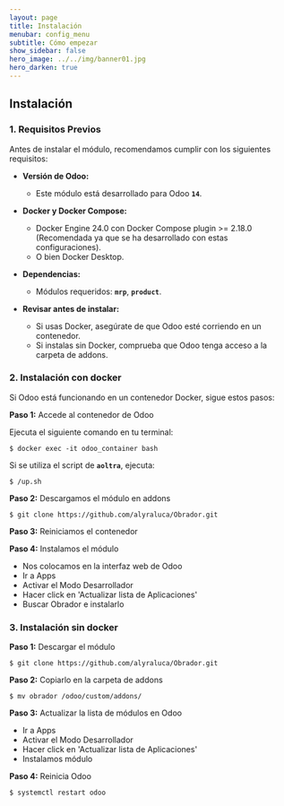 ```yaml
---
layout: page
title: Instalación
menubar: config_menu
subtitle: Cómo empezar
show_sidebar: false
hero_image: ../../img/banner01.jpg 
hero_darken: true
---
```

## **Instalación**

### **1. Requisitos Previos**  

Antes de instalar el módulo, recomendamos cumplir con los siguientes requisitos: 

- **Versión de Odoo:** 
    - Este módulo está desarrollado para Odoo **`14`**.

- **Docker y Docker Compose:** 
    - Docker Engine 24.0 con Docker Compose plugin >= 2.18.0 (Recomendada ya que se ha desarrollado con estas configuraciones). 
    - O bien Docker Desktop.
  
- **Dependencias:**  
    - Módulos requeridos: **`mrp`**, **`product`**.
  
- **Revisar antes de instalar:**
    - Si usas Docker, asegúrate de que Odoo esté corriendo en un contenedor.  
    - Si instalas sin Docker, comprueba que Odoo tenga acceso a la carpeta de addons.

### **2. Instalación con docker**
Si Odoo está funcionando en un contenedor Docker, sigue estos pasos:

**Paso 1:** Accede al contenedor de Odoo

Ejecuta el siguiente comando en tu terminal:

```
$ docker exec -it odoo_container bash
```

Si se utiliza el script de **`aoltra`**, ejecuta:

``` 
$ /up.sh 
```

**Paso 2:** Descargamos el módulo en addons

``` 
$ git clone https://github.com/alyraluca/Obrador.git
```

**Paso 3:** Reiniciamos el contenedor

**Paso 4:** Instalamos el módulo

   - Nos colocamos en la interfaz web de Odoo
   - Ir a Apps
   - Activar el Modo Desarrollador
   - Hacer click en 'Actualizar lista de Aplicaciones'
   - Buscar Obrador e instalarlo

### 3. Instalación sin docker

**Paso 1:** Descargar el módulo

``` 
$ git clone https://github.com/alyraluca/Obrador.git
```

**Paso 2:** Copiarlo en la carpeta de addons

``` 
$ mv obrador /odoo/custom/addons/
```

**Paso 3:** Actualizar la lista de módulos en Odoo
   - Ir a Apps
   - Activar el Modo Desarrollador
   - Hacer click en 'Actualizar lista de Aplicaciones'
   - Instalamos módulo
  
**Paso 4:** Reinicia Odoo

``` 
$ systemctl restart odoo
```
   

